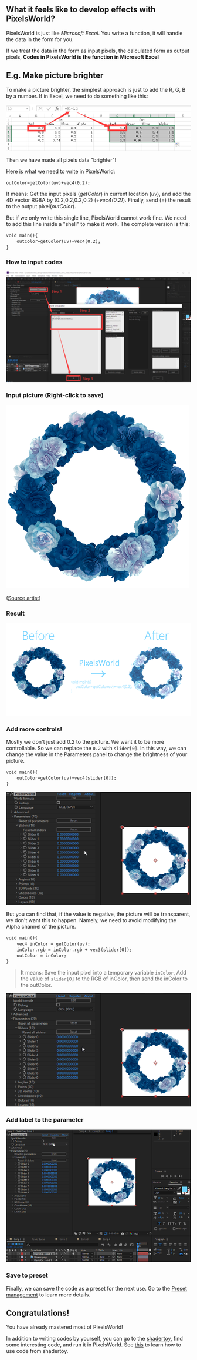 


## What it feels like to develop effects with PixelsWorld? 
PixelsWorld is just like *Microsoft Excel*. You write a function, it will handle the data in the form for you. 

If we treat the data in the form as input pixels, the calculated form as output pixels, **Codes in PixelsWorld is the function in Microsoft Excel**

## E.g. Make picture brighter

To make a picture brighter, the simplest approach is just to add the R, G, B by a number. If in Excel, we need to do something like this: 

![Calculate the form](ExcelCalculate.png)

Then we have made all pixels data "brighter"! 

Here is what we need to write in PixelsWorld: 

```glsl:bright_describe.shader
outColor=getColor(uv)+vec4(0.2);
```

It means: Get the input pixels (*getColor*) in current location (*uv*), and add the 4D vector RGBA by (0.2,0.2,0.2,0.2) (*+vec4(0.2)*). Finally, send (*=*) the result to the output pixel(*outColor*). 

But if we only write this single line, PixelsWorld cannot work fine. We need to add this line inside a "shell" to make it work. The complete version is this: 

```glsl:bright.shader
void main(){
    outColor=getColor(uv)+vec4(0.2);
}
```
### How to input codes

![How to input codes](OperateTip.png)

### Input picture (Right-click to save)

![Input picture](FlowerRing.png)

([Source artist](https://www.pixiv.net/artworks/75891619))

### Result

![Result](EffectDemo1.png)


### Add more controls! 

Mostly we don't just add 0.2 to the picture. We want it to be more controllable. So we can replace the `0.2` with `slider[0]`. In this way, we can change the value in the Parameters panel to change the brightness of your picture. 

```glsl:bright_control.shader
void main(){
    outColor=getColor(uv)+vec4(slider[0]);
}
```

![brightness](ControlBright.gif)

But you can find that, if the value is negative, the picture will be transparent, we don't want this to happen. Namely, we need to avoid modifying the Alpha channel of the picture. 

```glsl:bright_control.shader
void main(){
    vec4 inColor = getColor(uv);
    inColor.rgb = inColor.rgb + vec3(slider[0]);
    outColor = inColor;
}
```
> It means: Save the input pixel into a temporary variable `inColor`, Add the value of `slider[0]` to the RGB of inColor, then send the inColor to the outColor. 


![Advanced brightness](ControlBright2.gif)

### Add label to the parameter

![Add label to the parameter](ControlBright3.gif)


### Save to preset

Finally, we can save the code as a preset for the next use. Go to the [Preset management](../Editor/SavePresets.md) to learn more details. 


## Congratulations! 

You have already mastered most of PixelsWorld! 

In addition to writing codes by yourself, you can go to the [shadertoy](https://www.shadertoy.com/), find some interesting code, and run it in PixelsWorld. See [this](contents/GLSL/shadertoy.md) to learn how to use code from shadertoy. 





<br>
<br>
<br>
<br>
<br>
<br>
<br>